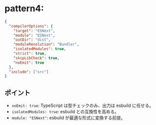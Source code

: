 # pattern4: 

```json
{
  "compilerOptions": {
    "target": "ESNext",
    "module": "ESNext",
    "outDir": "dist",
    "moduleResolution": "Bundler",
    "isolatedModules": true,
    "strict": true,
    "skipLibCheck": true,
    "noEmit": true
  },
  "include": ["src"]
}
```

## ポイント

* `noEmit: true`: TypeScript は型チェックのみ、出力は esbuild に任せる。
* `isolatedModules: true`: esbuild との互換性を高める。
* `module: "ESNext"`: esbuild が最適な形式に変換する前提。
